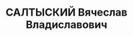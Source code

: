 ---
title: САЛТЫСКИЙ Вячеслав Владиславович
description: "техник-интендант 2 ранга 27.01.36, технический секретарь партбюро школы\
  \ червонных старшин \n  Приговорен ВК ВС СССР 05.01.1938, Харьков - ВМН \n  Расстрелян\
  \ 06.01.1938"
---